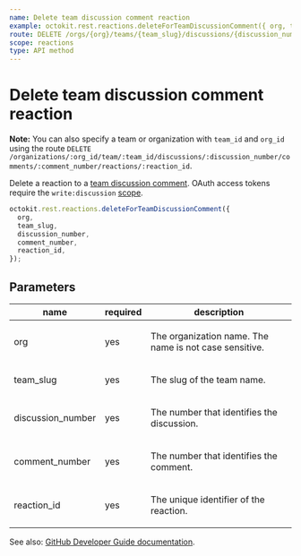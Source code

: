```yaml
---
name: Delete team discussion comment reaction
example: octokit.rest.reactions.deleteForTeamDiscussionComment({ org, team_slug, discussion_number, comment_number, reaction_id })
route: DELETE /orgs/{org}/teams/{team_slug}/discussions/{discussion_number}/comments/{comment_number}/reactions/{reaction_id}
scope: reactions
type: API method
---
```


# Delete team discussion comment reaction

**Note:** You can also specify a team or organization with `team_id` and `org_id` using the route `DELETE /organizations/:org_id/team/:team_id/discussions/:discussion_number/comments/:comment_number/reactions/:reaction_id`.

Delete a reaction to a [team discussion comment](https://docs.github.com/rest/reference/teams#discussion-comments). OAuth access tokens require the `write:discussion` [scope](https://docs.github.com/apps/building-oauth-apps/understanding-scopes-for-oauth-apps/).

```js
octokit.rest.reactions.deleteForTeamDiscussionComment({
  org,
  team_slug,
  discussion_number,
  comment_number,
  reaction_id,
});
```

## Parameters

<table>
  <thead>
    <tr>
      <th>name</th>
      <th>required</th>
      <th>description</th>
    </tr>
  </thead>
  <tbody>
    <tr><td>org</td><td>yes</td><td>

The organization name. The name is not case sensitive.

</td></tr>
<tr><td>team_slug</td><td>yes</td><td>

The slug of the team name.

</td></tr>
<tr><td>discussion_number</td><td>yes</td><td>

The number that identifies the discussion.

</td></tr>
<tr><td>comment_number</td><td>yes</td><td>

The number that identifies the comment.

</td></tr>
<tr><td>reaction_id</td><td>yes</td><td>

The unique identifier of the reaction.

</td></tr>
  </tbody>
</table>

See also: [GitHub Developer Guide documentation](https://docs.github.com/rest/reference/reactions#delete-team-discussion-comment-reaction).

